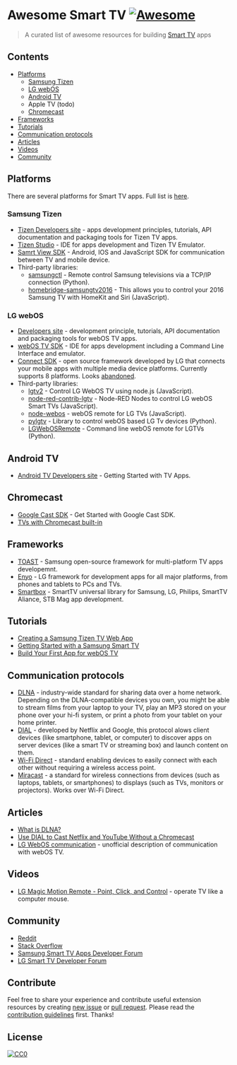 # Awesome Smart TV [![Awesome](https://cdn.rawgit.com/sindresorhus/awesome/d7305f38d29fed78fa85652e3a63e154dd8e8829/media/badge.svg)](https://github.com/sindresorhus/awesome)

> A curated list of awesome resources for building [Smart TV](https://en.wikipedia.org/wiki/Smart_TV) apps

## Contents
* [Platforms](#platforms)
  * [Samsung Tizen](#samsung-tizen)
  * [LG webOS](#lg-webos)
  * [Android TV](#android-tv)
  * Apple TV (todo)
  * [Chromecast](#chromecast)
* [Frameworks](#frameworks)
* [Tutorials](#tutorials)
* [Communication protocols](#communication-protocols)
* [Articles](#articles)
* [Videos](#articles) 
* [Community](#community)

## Platforms
There are several platforms for Smart TV apps. Full list is [here](https://en.wikipedia.org/wiki/List_of_smart_TV_platforms_and_middleware_software).

### Samsung Tizen
* [Tizen Developers site](https://developer.tizen.org/tizen/tv) - apps development principles, tutorials, API documentation and packaging tools for Tizen TV apps.
* [Tizen Studio](https://developer.tizen.org/development/tizen-studio/download) - IDE for apps development and Tizen TV Emulator.
* [Samrt View SDK](http://developer.samsung.com/tv/develop/tools/extension-libraries/smart-view-sdk-download) - Android, IOS and JavaScript SDK for communication between TV and mobile device.
* Third-party libraries:
  * [samsungctl](https://github.com/Ape/samsungctl) - Remote control Samsung televisions via a TCP/IP connection (Python).
  * [homebridge-samsungtv2016](https://github.com/kyleaa/homebridge-samsungtv2016) - This allows you to control your 2016 Samsung TV with HomeKit and Siri (JavaScript).

### LG webOS
* [Developers site](http://webostv.developer.lge.com) - development principle, tutorials, API documentation and packaging tools for webOS TV apps.
* [webOS TV SDK](http://webostv.developer.lge.com/sdk/download/download-sdk/) - IDE for apps development including a Command Line Interface and emulator.
* [Connect SDK](http://www.svlconnectsdk.com/) - open source framework developed by LG that connects your mobile apps with multiple media device platforms. Currently supports 8 platforms. Looks [abandoned](https://github.com/ConnectSDK/Connect-SDK-Android/issues/364).
* Third-party libraries:
  * [lgtv2](https://github.com/hobbyquaker/lgtv2) - Control LG WebOS TV using node.js (JavaScript).
  * [node-red-contrib-lgtv](https://github.com/hobbyquaker/node-red-contrib-lgtv) - Node-RED Nodes to control LG webOS Smart TVs (JavaScript).
  * [node-webos](https://github.com/WeeJeWel/node-webos) - webOS remote for LG TVs (JavaScript).
  * [pylgtv](https://github.com/TheRealLink/pylgtv) - Library to control webOS based LG Tv devices (Python).
  * [LGWebOSRemote](https://github.com/klattimer/LGWebOSRemote) - Command line webOS remote for LGTVs (Python).

## Android TV
* [Android TV Developers site](https://developer.android.com/training/tv/start/start.html) - Getting Started with TV Apps.

## Chromecast
* [Google Cast SDK](https://developers.google.com/cast/) - Get Started with Google Cast SDK.
* [TVs with Chromecast built-in](https://www.google.com/chromecast/built-in/tv/)

## Frameworks
* [TOAST](http://developer.samsung.com/tv/develop/extension-libraries/toast/) - Samsung open-source framework for multi-platform TV apps developemnt.
* [Enyo](http://enyojs.com) - LG framework for development apps for all major platforms, from phones and tablets to PCs and TVs.
* [Smartbox](https://github.com/immosmart/smartbox) - SmartTV universal library for Samsung, LG, Philips, SmartTV Aliance, STB Mag app development.

## Tutorials
* [Creating a Samsung Tizen TV Web App](https://www.samsungdforum.com/TizenGuide/tizen1221/index.html)
* [Getting Started with a Samsung Smart TV](http://www.samsung.com/global/article/articleDetailView.do?atcl_id=61689)
* [Build Your First App for webOS TV](http://developer.lge.com/webOSTV/develop/web-app/getting-started/building-your-first-web-app-webos-tv/)

## Communication protocols
* [DLNA](https://en.wikipedia.org/wiki/Digital_Living_Network_Alliance) - industry-wide standard for sharing data over a home network. Depending on the DLNA-compatible devices you own, you might be able to stream films from your laptop to your TV, play an MP3 stored on your phone over your hi-fi system, or print a photo from your tablet on your home printer.
* [DIAL](http://www.dial-multiscreen.org/) - developed by Netflix and Google, this protocol alows client devices (like smartphone, tablet, or computer) to discover apps on server devices (like a smart TV or streaming box) and launch content on them.
* [Wi-Fi Direct](https://en.wikipedia.org/wiki/Wi-Fi_Direct) - standard enabling devices to easily connect with each other without requiring a wireless access point.
* [Miracast](https://en.wikipedia.org/wiki/Miracast) - a standard for wireless connections from devices (such as laptops, tablets, or smartphones) to displays (such as TVs, monitors or projectors). Works over Wi-Fi Direct.

## Articles
* [What is DLNA?](http://www.which.co.uk/reviews/televisions/article/what-is-dlna)
* [Use DIAL to Cast Netflix and YouTube Without a Chromecast](http://www.howtogeek.com/215791/use-your-tv’s-hidden-“dial”-feature-to-cast-netflix-and-youtube-without-a-chromecast/)
* [LG WebOS communication](https://mym.hackpad.com/ep/pad/static/rLlshKkzdNj) - unofficial description of communication with webOS TV.

## Videos
* [LG Magic Motion Remote - Point, Click, and Control](https://youtu.be/yxu0G7jM_us) - operate TV like a computer mouse.

## Community
* [Reddit](https://www.reddit.com/r/smarttv)
* [Stack Overflow](http://stackoverflow.com/questions/tagged/smart-tv)
* [Samsung Smart TV Apps Developer Forum](https://www.samsungdforum.com/)
* [LG Smart TV Developer Forum](http://developer.lge.com/community/forums/RetrieveForumList.dev?prodTypeCode=TV)

## Contribute
Feel free to share your experience and contribute useful extension resources by creating [new issue](issues/new) or [pull request](compare).
Please read the [contribution guidelines](CONTRIBUTING.md) first. Thanks!

## License
[![CC0](http://mirrors.creativecommons.org/presskit/buttons/88x31/svg/cc-zero.svg)](https://creativecommons.org/publicdomain/zero/1.0/)
